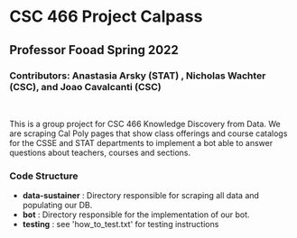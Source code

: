 # CSC 466 Project Calpass

## Professor Fooad Spring 2022

### Contributors: Anastasia Arsky (STAT) , Nicholas Wachter (CSC), and Joao Cavalcanti (CSC)

<br>

This is a group project for CSC 466 Knowledge Discovery from Data. We are scraping Cal Poly pages that show class offerings and course catalogs for the CSSE and STAT departments to implement a bot able to answer questions about teachers, courses and sections. 

### Code Structure

* **data-sustainer** : Directory responsible for scraping all data and populating our DB.
* **bot** : Directory responsible for the implementation of our bot.
* **testing** : see 'how_to_test.txt' for testing instructions
